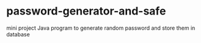 # password-generator-and-safe
mini project
Java program to generate random password and store them in database
